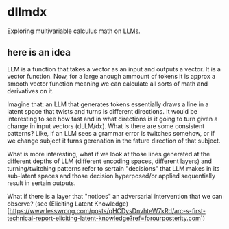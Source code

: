 # dllmdx
Exploring multivariable calculus math on LLMs.

## here is an idea
LLM is a function that takes a vector as an input and outputs a vector. It is a vector function. Now, for a large anough ammount of tokens it is approx a smooth vector function meaning we can calculate all sorts of math and derivatives on it.

Imagine that: an LLM that generates tokens essentially draws a line in a latent space that twists and turns is different directions. It would be interesting to see how fast and in what directions is it going to turn given a change in input vectors (dLLM/dx). What is there are some consistent patterns? Like, if an LLM sees a grammar error is twitches somehow, or if we change subject it turns gerenation in the fature direction of that subject.

What is more interesting, what if we look at those lines generated at the different depths of LLM (different encoding spaces, different layers) and turning/twitching patterns refer to sertain "decisions" that LLM makes in its sub-latent spaces and those decision hyperposed/or applied sequentially result in sertain outputs.

What if there is a layer that "notices" an adversarial intervention that we can observe? (see (Eliciting Latent Knowledge)[https://www.lesswrong.com/posts/qHCDysDnvhteW7kRd/arc-s-first-technical-report-eliciting-latent-knowledge?ref=forourposterity.com])

